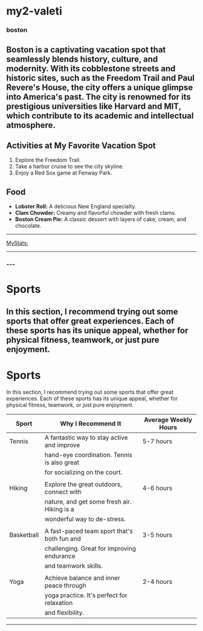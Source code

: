 # my2-valeti
### boston
Boston is a captivating vacation spot that seamlessly blends history, culture, and modernity. With its cobblestone streets and historic **sites, such as the Freedom Trail and Paul Revere's House, the city offers a unique glimpse into America's past**. The city is renowned for its prestigious universities like Harvard and MIT, **which contribute to its academic and intellectual atmosphere**.
---
## Activities at My Favorite Vacation Spot
1. Explore the Freedom Trail.
2. Take a harbor cruise to see the city skyline.
3. Enjoy a Red Sox game at Fenway Park.

## Food
- **Lobster Roll:** A delicious New England specialty.
- **Clam Chowder:** Creamy and flavorful chowder with fresh clams.
- **Boston Cream Pie:** A classic dessert with layers of cake, cream, and chocolate.
---
[MyStats](MyStats.md);

---
### ---
#  Sports
In this section, I recommend trying out some sports that offer great experiences. Each of these sports has its unique appeal, whether for physical fitness, teamwork, or just pure enjoyment.
---
#  Sports
In this section, I recommend trying out some sports that offer great experiences. Each of these sports has its unique appeal, whether for physical fitness, teamwork, or just pure enjoyment.

| Sport           | Why I Recommend It                             | Average Weekly Hours |
|-----------------|------------------------------------------------|----------------------|
| Tennis          | A fantastic way to stay active and improve     | 5-7 hours            |
|                 | hand-eye coordination. Tennis is also great    |                      |
|                 | for socializing on the court.                  |                      |
|                 |                                                |                      |
| Hiking          | Explore the great outdoors, connect with       | 4-6 hours            |
|                 | nature, and get some fresh air. Hiking is a    |                      |
|                 | wonderful way to de-stress.                    |                      |
|                 |                                                |                      |
| Basketball      | A fast-paced team sport that's both fun and    | 3-5 hours            |
|                 | challenging. Great for improving endurance     |                      |
|                 | and teamwork skills.                           |                      |
|                 |                                                |                      |
| Yoga            | Achieve balance and inner peace through        | 2-4 hours            |
|                 | yoga practice. It's perfect for relaxation     |                      |
|                 | and flexibility.                               |                      |

---






